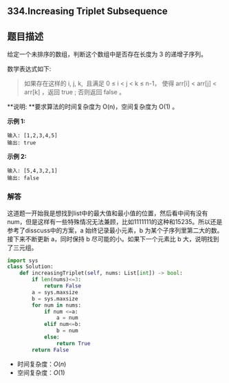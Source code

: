 ## 334.Increasing Triplet Subsequence

## 题目描述

给定一个未排序的数组，判断这个数组中是否存在长度为 3 的递增子序列。

数学表达式如下:

> 如果存在这样的 i, j, k,  且满足 0 ≤ i < j < k ≤ n-1，
> 使得 arr[i] < arr[j] < arr[k] ，返回 true ; 否则返回 false 。

**说明: **要求算法的时间复杂度为 O(n)，空间复杂度为 O(1) 。

**示例 1:**

```
输入: [1,2,3,4,5]
输出: true
```

**示例 2:**

```
输入: [5,4,3,2,1]
输出: false
```

### 解答

​	这道题一开始我是想找到list中的最大值和最小值的位置，然后看中间有没有num，但是这样有一些特殊情况无法兼顾，比如1111111的这种和15235。所以还是参考了disscuss中的方案，a 始终记录最小元素，b 为某个子序列里第二大的数。接下来不断更新 a，同时保持 b 尽可能的小。如果下一个元素比 b 大，说明找到了三元组。

```python
import sys
class Solution:
    def increasingTriplet(self, nums: List[int]) -> bool:
        if len(nums)<=3:
            return False
        a = sys.maxsize
        b = sys.maxsize
        for num in nums:
            if num <=a:
                a = num
            elif num<=b:
                b = num
            else:
                return True
        return False
```

- 时间复杂度：$O(n)$
- 空间复杂度：$O(1)$ 